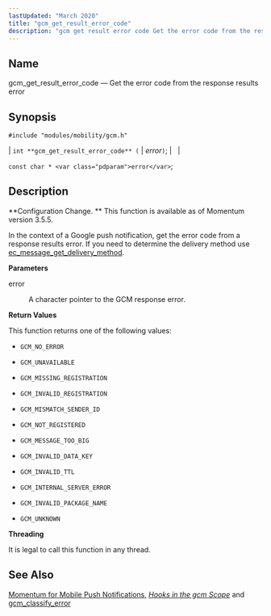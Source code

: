 ```yaml
---
lastUpdated: "March 2020"
title: "gcm_get_result_error_code"
description: "gcm get result error code Get the error code from the response results error int gcm get result error code error const char error Configuration Change This function is available as of Momentum version 3 5 5 In the context of a Google push notification get the error code from..."
---
```


<a name="apis.gcm_get_result_error_code"></a> 
## Name

gcm_get_result_error_code — Get the error code from the response results error

## Synopsis

`#include "modules/mobility/gcm.h"`

| `int **gcm_get_result_error_code** (` | <var class="pdparam">error</var>`)`; |   |

`const char * <var class="pdparam">error</var>`;<a name="idp57595504"></a> 
## Description

**Configuration Change. ** This function is available as of Momentum version 3.5.5.

In the context of a Google push notification, get the error code from a response results error. If you need to determine the delivery method use [ec_message_get_delivery_method](/momentum/3/3-api/apis-ec-message-get-delivery-method).

**<a name="idp57599104"></a> Parameters**

<dl class="variablelist">

<dt>error</dt>

<dd>

A character pointer to the GCM response error.

</dd>

</dl>

**<a name="idp57601856"></a> Return Values**

This function returns one of the following values:

*   `GCM_NO_ERROR`

*   `GCM_UNAVAILABLE`

*   `GCM_MISSING_REGISTRATION`

*   `GCM_INVALID_REGISTRATION`

*   `GCM_MISMATCH_SENDER_ID`

*   `GCM_NOT_REGISTERED`

*   `GCM_MESSAGE_TOO_BIG`

*   `GCM_INVALID_DATA_KEY`

*   `GCM_INVALID_TTL`

*   `GCM_INTERNAL_SERVER_ERROR`

*   `GCM_INVALID_PACKAGE_NAME`

*   `GCM_UNKNOWN`

**<a name="idp57619440"></a> Threading**

It is legal to call this function in any thread.

<a name="idp57620544"></a> 
## See Also

[Momentum for Mobile Push Notifications](/momentum/3/3-push), [*Hooks in the gcm Scope*](/momentum/3/3-api/hooks-gcm) and [gcm_classify_error](/momentum/3/3-api/apis-gcm-classify-error)